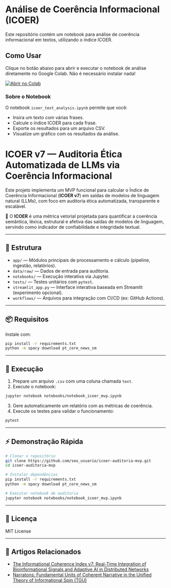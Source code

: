 # Análise de Coerência Informacional (ICOER)

Este repositório contém um notebook para análise de coerência informacional em textos, utilizando o índice ICOER.

## Como Usar

Clique no botão abaixo para abrir e executar o notebook de análise diretamente no Google Colab. Não é necessário instalar nada!

[![Abrir no Colab](https://colab.research.google.com/assets/colab-badge.svg)](https://colab.research.google.com/github/tuchaki81/icoer-auditoria-mvp/blob/main/notebooks/icoer_text_analysis.ipynb)

### Sobre o Notebook
O notebook `icoer_text_analysis.ipynb` permite que você:
- Insira um texto com várias frases.
- Calcule o índice ICOER para cada frase.
- Exporte os resultados para um arquivo CSV.
- Visualize um gráfico com os resultados da análise.

# ICOER v7 — Auditoria Ética Automatizada de LLMs via Coerência Informacional

Este projeto implementa um MVP funcional para calcular o Índice de Coerência Informacional (**ICOER v7**) em saídas de modelos de linguagem natural (LLMs), com foco em auditoria ética automatizada, transparente e escalável.

🔎 O **ICOER** é uma métrica vetorial projetada para quantificar a coerência semântica, léxica, estrutural e afetiva das saídas de modelos de linguagem, servindo como indicador de confiabilidade e integridade textual.

---

## 📁 Estrutura

- `app/` — Módulos principais de processamento e cálculo (pipeline, ingestão, relatórios).
- `data/raw/` — Dados de entrada para auditoria.
- `notebooks/` — Execução interativa via Jupyter.
- `tests/` — Testes unitários com `pytest`.
- `streamlit_app.py` — Interface interativa baseada em Streamlit (experimento opcional).
- `workflows/` — Arquivos para integração com CI/CD (ex: GitHub Actions).

---

## 📦 Requisitos

Instale com:

```bash
pip install -r requirements.txt
python -m spacy download pt_core_news_sm
```

---

## 🚀 Execução

1. Prepare um arquivo `.csv` com uma coluna chamada `text`.
2. Execute o notebook:

```bash
jupyter notebook notebooks/notebook_icoer_mvp.ipynb
```

3. Gere automaticamente um relatório com as métricas de coerência.
4. Execute os testes para validar o funcionamento:

```bash
pytest
```

---

## ⚡ Demonstração Rápida

```bash
# Clonar o repositório
git clone https://github.com/seu_usuario/icoer-auditoria-mvp.git
cd icoer-auditoria-mvp

# Instalar dependências
pip install -r requirements.txt
python -m spacy download pt_core_news_sm

# Executar notebook de auditoria
jupyter notebook notebooks/notebook_icoer_mvp.ipynb
```

---

## 📄 Licença

MIT License

---

## 🔗 Artigos Relacionados

- [The Informational Coherence Index v7: Real-Time Integration of Bioinformational Signals and Adaptive AI in Distributed Networks](https://doi.org/10.5281/zenodo.15848219)
- [Narratons: Fundamental Units of Coherent Narrative in the Unified Theory of Informational Spin (TGU)](https://doi.org/10.5281/zenodo.15832649)
